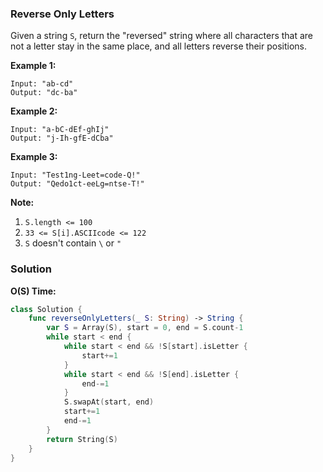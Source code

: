 
### Reverse Only Letters

Given a string `S`, return the "reversed" string where all characters that are not a letter stay in the same place, and all letters reverse their positions.

__Example 1:__
```
Input: "ab-cd"
Output: "dc-ba"
```
__Example 2:__
```
Input: "a-bC-dEf-ghIj"
Output: "j-Ih-gfE-dCba"
```
__Example 3:__
```
Input: "Test1ng-Leet=code-Q!"
Output: "Qedo1ct-eeLg=ntse-T!"
```

__Note:__
1. `S.length <= 100`
2. `33 <= S[i].ASCIIcode <= 122`
3. `S` doesn't contain `\` or `"`

### Solution
__O(S) Time:__
```Swift
class Solution {
    func reverseOnlyLetters(_ S: String) -> String {
        var S = Array(S), start = 0, end = S.count-1
        while start < end {
            while start < end && !S[start].isLetter {
                start+=1
            }
            while start < end && !S[end].isLetter {
                end-=1
            }
            S.swapAt(start, end)
            start+=1
            end-=1
        }
        return String(S)
    }
}
```